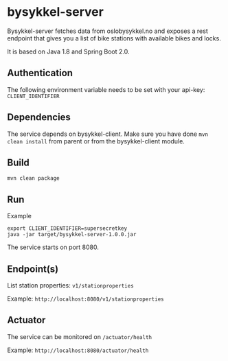 # bysykkel-server

Bysykkel-server fetches data from oslobysykkel.no and exposes a rest
endpoint that gives you a list of bike stations with available bikes
and locks.

It is based on Java 1.8 and Spring Boot 2.0.  

Authentication
--
The following environment variable needs to be set with your api-key: `CLIENT_IDENTIFIER`

Dependencies
--
The service depends on bysykkel-client. Make sure you have done `mvn clean install` from parent
or from the bysykkel-client module. 

Build
--
`mvn clean package`

Run
--
Example
```
export CLIENT_IDENTIFIER=supersecretkey
java -jar target/bysykkel-server-1.0.0.jar
```
The service starts on port 8080.

Endpoint(s)
--
List station properties: `v1/stationproperties`

Example: `http://localhost:8080/v1/stationproperties`

Actuator
--
The service can be monitored on `/actuator/health`

Example: `http://localhost:8080/actuator/health`
